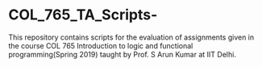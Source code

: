 # COL_765_TA_Scripts-
This repository contains scripts for the evaluation of assignments given in the course COL 765 Introduction to logic and functional programming(Spring 2019) taught by Prof. S Arun Kumar at IIT Delhi.
